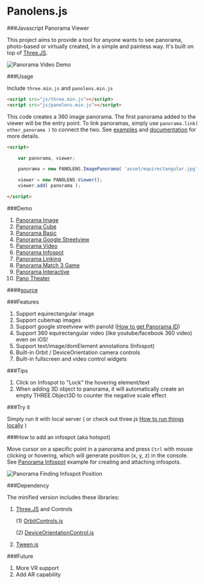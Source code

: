 # Panolens.js

###Javascript Panorama Viewer

This project aims to provide a tool for anyone wants to see panorama, photo-based or virtually created, in a simple and painless way. It's built on top of [Three.JS](https://github.com/mrdoob/three.js). 

![Panorama Video Demo](https://github.com/pchen66/pchen66.github.io/blob/master/Panolens/images/panolens_video_demo_480p.gif?raw=true)

###Usage

Include `three.min.js` and `panolens.min.js`

```html
<script src="js/three.min.js"></script>
<script src="js/panolens.min.js"></script>
```
This code creates a 360 image panorama. The first panorama added to the viewer will be the entry point. To link panoramas, simply use `panorama.link( other_panorama )` to connect the two. See [examples](http://pchen66.github.io/Panolens/) and [documentation](http://pchen66.github.io/Panolens/docs/index.html) for more details.

```html
<script>

	var panorama, viewer;

	panorama = new PANOLENS.ImagePanorama( 'asset/equirectangular.jpg' );

	viewer = new PANOLENS.Viewer();
	viewer.add( panorama );

</script>
```

###Demo 
1.	[Panorama Image](http://pchen66.github.io/Panolens/examples/panorama_image.html)
2.	[Panorama Cube](http://pchen66.github.io/Panolens/examples/panorama_cube.html)
3.	[Panorama Basic](http://pchen66.github.io/Panolens/examples/panorama_basic.html)
4.	[Panorama Google Streetview](http://pchen66.github.io/Panolens/examples/panorama_googlestreetview.html)
5.	[Panorama Video](http://pchen66.github.io/Panolens/examples/panorama_video.html)
6.	[Panorama Infospot](http://pchen66.github.io/Panolens/examples/panorama_infospot.html)
7.	[Panorama Linking](http://pchen66.github.io/Panolens/examples/panorama_linking.html)
8.	[Panorama Match 3 Game](http://pchen66.github.io/Panolens/examples/XDiamond/)
9.	[Panorama Interactive](http://pchen66.github.io/Panolens/examples/panorama_interactive.html)
10.	[Pano Theater](http://pchen66.github.io/PanoTheater)

####[source](https://github.com/pchen66/pchen66.github.io/tree/master/Panolens/examples)

###Features

1.	Support equirectangular image
2.	Support cubemap images
3.	Support google streetview with panoId ([How to get Panorama ID](http://stackoverflow.com/questions/29916149/google-maps-streetview-how-to-get-panorama-id))
4.	Support 360 equirectangular video (like youtube/facebook 360 video) even on iOS!
5.	Support text/image/domElement annotations (Infospot)
6.	Built-in Orbit / DeviceOrientation camera controls
7.	Built-in fullscreen and video control widgets

###Tips

1.	Click on Infospot to "Lock" the hovering element/text
2.	When adding 3D object to panorama, it will automatically create an empty THREE.Object3D to counter the negative scale effect

###Try it

Simply run it with local server ( or check out three.js [How to run things locally](https://github.com/mrdoob/three.js/wiki/How-to-run-things-locally) )

###How to add an infospot (aka hotspot)

Move cursor on a specific point in a panorama and press `Ctrl` with mouse clicking or hovering, which will generate position (x, y, z) in the console. See [Panorama Infospot](http://pchen66.github.io/Panolens/examples/panorama_infospot.html) example for creating and attaching infospots.

![Panorama Finding Infospot Position](https://github.com/pchen66/pchen66.github.io/blob/master/Panolens/images/panolens_add_infospot_480p.gif?raw=true)

###Dependency

The minified version includes these libraries:

1. [Three.JS](https://github.com/mrdoob/three.js) and Controls

	(1) [OrbitControls.js](https://github.com/mrdoob/three.js/blob/master/examples/js/controls/OrbitControls.js)

	(2) [DeviceOrientationControl.js](https://github.com/mrdoob/three.js/blob/master/examples/js/controls/DeviceOrientationControls.js)

2. [Tween.js](https://github.com/tweenjs/tween.js/)

###Future
1.	More VR support
2.	Add AR capability